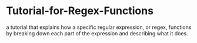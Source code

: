 # Tutorial-for-Regex-Functions
a tutorial that explains how a specific regular expression, or regex, functions by breaking down each part of the expression and describing what it does.

